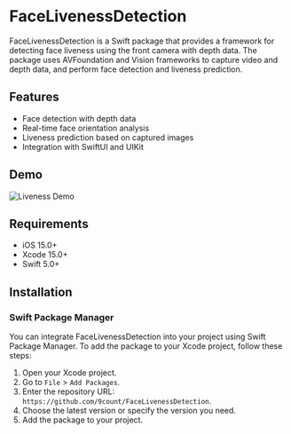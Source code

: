 # FaceLivenessDetection

FaceLivenessDetection is a Swift package that provides a framework for detecting face liveness using the front camera with depth data. The package uses AVFoundation and Vision frameworks to capture video and depth data, and perform face detection and liveness prediction.

## Features

- Face detection with depth data
- Real-time face orientation analysis
- Liveness prediction based on captured images
- Integration with SwiftUI and UIKit

## Demo

![Liveness Demo](https://github.com/9count/FaceLivenessDetection/assets/82346532/7fdf3f4e-6d74-4f57-a333-2bf614512ade)

## Requirements

- iOS 15.0+
- Xcode 15.0+
- Swift 5.0+

## Installation

### Swift Package Manager

You can integrate FaceLivenessDetection into your project using Swift Package Manager. To add the package to your Xcode project, follow these steps:

1. Open your Xcode project.
2. Go to `File` > `Add Packages`.
3. Enter the repository URL: `https://github.com/9count/FaceLivenessDetection`.
4. Choose the latest version or specify the version you need.
5. Add the package to your project.
